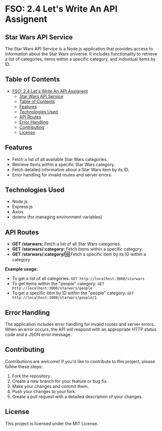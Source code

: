 # FSO: 2.4 Let's Write An API Assignent

## Star Wars API Service

The Star Wars API Service is a Node.js application that provides access to information about the Star Wars universe. It includes functionality to retrieve a list of categories, items within a specific category, and individual items by ID.

## Table of Contents

- [FSO: 2.4 Let's Write An API Assignent](#fso-24-lets-write-an-api-assignent)
  - [Star Wars API Service](#star-wars-api-service)
  - [Table of Contents](#table-of-contents)
  - [Features](#features)
  - [Technologies Used](#technologies-used)
  - [API Routes](#api-routes)
  - [Error Handling](#error-handling)
  - [Contributing](#contributing)
  - [License](#license)

## Features

- Fetch a list of all available Star Wars categories.
- Retrieve items within a specific Star Wars category.
- Fetch detailed information about a Star Wars item by its ID.
- Error handling for invalid routes and server errors.

## Technologies Used

- Node.js
- Express.js
- Axios
- dotenv (for managing environment variables)

## API Routes

- **GET /starwars:** Fetch a list of all Star Wars categories.
- **GET /starwars/:category:** Fetch items within a specific category.
- **GET /starwars/:category/:id:** Fetch a specific item by its ID within a category.

**Example usage:**

- To get a list of all categories: `GET http://localhost:3000/starwars`
- To get items within the "people" category: `GET http://localhost:3000/starwars/people`
- To get a specific item by ID within the "people" category: `GET http://localhost:3000/starwars/people/1`

## Error Handling

The application includes error handling for invalid routes and server errors. When an error occurs, the API will respond with an appropriate HTTP status code and a JSON error message.

## Contributing

Contributions are welcome! If you'd like to contribute to this project, please follow these steps:

1. Fork the repository.
2. Create a new branch for your feature or bug fix.
3. Make your changes and commit them.
4. Push your changes to your fork.
5. Create a pull request with a detailed description of your changes.

## License

This project is licensed under the MIT License.
